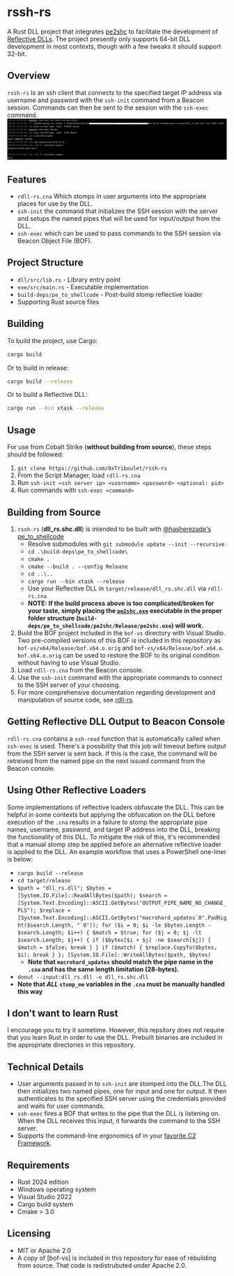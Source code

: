 # rssh-rs

A Rust DLL project that integrates [pe2shc](https://github.com/hasherezade/pe_to_shellcode) to facilitate the development of [Reflective DLLs](https://github.com/stephenfewer/ReflectiveDLLInjection). The project presently only supports 64-bit DLL development in most contexts, though with a few tweaks it should support 32-bit.

## Overview

`rssh-rs` Is an ssh client that connects to the specified target IP address via username and password with the `ssh-init` command from a Beacon session. Commands can then be sent to the session with the `ssh-exec` command.
![alt text](image-2.png)

## Features

- `rdll-rs.cna` Which stomps in user arguments into the appropriate places for use by the DLL.
- `ssh-init` the command that initializes the SSH session with the server and setups the named pipes that will be used for input/output from the DLL.
- `ssh-exec` which can be used to pass commands to the SSH session via Beacon Object File (BOF).

## Project Structure

- `dll/src/lib.rs` - Library entry point
- `exe/src/main.rs` - Executable implementation
- `build-deps/pe_to_shellcode` - Post-build stomp reflective loader
- Supporting Rust source files

## Building

To build the project, use Cargo:
```bash
cargo build
```
Or to build in release:
```bash
cargo build --release
```
Or to build a Reflective DLL:
```bash
cargo run --bin xtask --release
```

## Usage

For use from Cobalt Strike (**without building from source**), these steps should be followed:
1. `git clone https://github.com/0xTriboulet/rssh-rs`
2. From the Script Manager, load `rdll-rs.cna`
3. Run `ssh-init <ssh server ip> <username> <password> <optional: pid>`
4. Run commands with `ssh-exec <command>`

## Building from Source
1. `rssh-rs` (**dll_rs.shc.dll**) is intended to be built with [@hasherezade's](https://github.com/hasherezade) [pe_to_shellcode](https://github.com/hasherezade/pe_to_shellcode)
    - Resolve submodules with `git submodule update --init --recursive`
    - `cd .\build-deps\pe_to_shellcode\`
    - `cmake .`
    - `cmake --build . --config Release`
    - `cd ..\..`
    - `cargo run --bin xtask --release`
    - Use your Reflective DLL in `target/release/dll_rs.shc.dll` via `rdll-rs.cna`
    - **NOTE: If the build process above is too complicated/broken for your taste, simply placing the [`pe2shc.exe`](https://github.com/hasherezade/pe_to_shellcode/releases/download/v1.2/pe2shc.exe) executable in the proper folder structure (`build-deps/pe_to_shellcode/pe2shc/Release/pe2shc.exe`) will work.**
2.  Build the BOF project included in the `bof-vs` directory with Visual Studio. Two pre-compiled versions of this BOF is included in this repository as `bof-vs/x64/Release/bof.x64.o.orig` and `bof-vs/x64/Release/bof.x64.o`. `bof.x64.o.orig` can be used to restore the BOF to its original condition without having to use Visual Studio.
3.  Load `rdll-rs.cna` from the Beacon console.
4.  Use the `ssh-init` command with the appropriate commands to connect to the SSH server of your choosing.
5.  For more comprehensive documentation regarding development and manipulation of source code, see [rdll-rs](https://github.com/0xTriboulet/rdll-rs).


## Getting Reflective DLL Output to Beacon Console
`rdll-rs.cna` contains a `ssh-read` function that is automatically called when `ssh-exec` is used. There's a possibility that this job will timeout before output from the SSH server is sent back. If this is the case, the command will be retreived from the named pipe on the next issued command from the Beacon console.

## Using Other Reflective Loaders
Some implementations of reflective loaders obfuscate the DLL. This can be helpful in some contexts but applying the obfuscation on the DLL before execution of the `.cna` results in a failure to stomp the appropriate pipe names, username, password, and target IP address into the DLL, breaking the functionality of this DLL. To mitigate the risk of this, it's recommended that a manual stomp step be applied before an alternative reflective loader is applied to the DLL. An example workflow that uses a PowerShell one-liner is below:
- `cargo build --release`
- `cd target/release`
- ```$path = "dll_rs.dll"; $bytes = [System.IO.File]::ReadAllBytes($path); $search = [System.Text.Encoding]::ASCII.GetBytes("OUTPUT_PIPE_NAME_NO_CHANGE_PLS"); $replace = [System.Text.Encoding]::ASCII.GetBytes("macrohard_updates`0".PadRight($search.Length, "`0")); for ($i = 0; $i -le $bytes.Length - $search.Length; $i++) { $match = $true; for ($j = 0; $j -lt $search.Length; $j++) { if ($bytes[$i + $j] -ne $search[$j]) { $match = $false; break } } if ($match) { $replace.CopyTo($bytes, $i); break } }; [System.IO.File]::WriteAllBytes($path, $bytes)```
   - **Note that `macrohard_updates` should match the pipe name in the `.cna` and has the same length limitation (28-bytes).**
- `donut --input:dll_rs.dll -o dll_rs.shc.dll`
- **Note that *ALL* `stomp_me` variables in the `.cna` must be manually handled this way**

## I don't want to learn Rust
I encourage you to try it sometime. However, this repsitory does not require that you learn Rust in order to use the DLL. Prebuilt binaries are included in the appropriate directories in this repository.

## Technical Details

- User arguments passed in to `ssh-init` are stomped into the DLL.The DLL then initializes two named pipes, one for input and one for output. It then authenticates to the specified SSH server using the credentials provided and waits for user commands.
- `ssh-exec` fires a BOF that writes to the pipe that the DLL is listening on. When the DLL receives this input, it forwards the command to the SSH server.
- Supports the command-line ergonomics of in your [favorite C2 Framework](https://www.cobaltstrike.com/).

## Requirements

- Rust 2024 edition
- Windows operating system
- Visual Studio 2022
- Cargo build system
- Cmake > 3.0

## Licensing

- MIT or Apache 2.0
- A copy of [bof-vs] is included in this repository for ease of rebuilding from source. That code is redistrubuted under Apache 2.0.